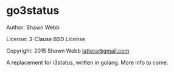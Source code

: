 go3status
=========

Author:		Shawn Webb

License:	3-Clause BSD License

Copyright:	2015 Shawn Webb <lattera@gmail.com>

A replacement for i3status, written in golang. More info to come.
